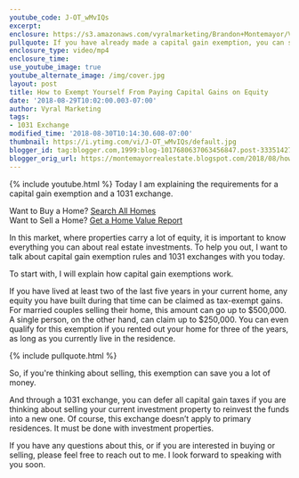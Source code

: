 ```yaml
---
youtube_code: J-OT_wMvIQs
excerpt:
enclosure: https://s3.amazonaws.com/vyralmarketing/Brandon+Montemayor/Videos/Santa+Clarita+Valley+Real+Estate+-+Have+Equity%253F.mp4
pullquote: If you have already made a capital gain exemption, you can still qualify if you have lived in your current home for two of the last five years.
enclosure_type: video/mp4
enclosure_time:
use_youtube_image: true
youtube_alternate_image: /img/cover.jpg
layout: post
title: How to Exempt Yourself From Paying Capital Gains on Equity
date: '2018-08-29T10:02:00.003-07:00'
author: Vyral Marketing
tags:
- 1031 Exchange
modified_time: '2018-08-30T10:14:30.608-07:00'
thumbnail: https://i.ytimg.com/vi/J-OT_wMvIQs/default.jpg
blogger_id: tag:blogger.com,1999:blog-1017680637063456847.post-3335142794949749608
blogger_orig_url: https://montemayorrealestate.blogspot.com/2018/08/how-to-exempt-yourself-from-paying.html
---
```

{% include youtube.html %}
Today I am explaining the requirements for a capital gain exemption and a 1031 exchange.

<div class="post-cta">
Want to Buy a Home? <a href="http://myscvhomefinder.com/search#?q_limit=36&q_prioritize=agents.0.id=F207098400%7Coffice.id=FF7000252&mlsId=347&status=1%7C3&q_sort=createdAt-&q_offset=0" target="_blank">Search All Homes</a><br>
Want to Sell a Home? <a href="http://myscvhomefinder.com/home_value" target="_blank">Get a Home Value Report</a>
</div>

In this market, where properties carry a lot of equity, it is important to know everything you can about real estate investments. To help you out, I want to talk about capital gain exemption rules and 1031 exchanges with you today.

To start with, I will explain how capital gain exemptions work.

If you have lived at least two of the last five years in your current home, any equity you have built during that time can be claimed as tax-exempt gains. For married couples selling their home, this amount can go up to $500,000. A single person, on the other hand, can claim up to $250,000. You can even qualify for this exemption if you rented out your home for three of the years, as long as you currently live in the residence.

{% include pullquote.html %}

So, if you're thinking about selling, this exemption can save you a lot of money.

And through a 1031 exchange, you can defer all capital gain taxes if you are thinking about selling your current investment property to reinvest the funds into a new one. Of course, this exchange doesn’t apply to primary residences. It must be done with investment properties.

If you have any questions about this, or if you are interested in buying or selling, please feel free to reach out to me. I look forward to speaking with you soon.
